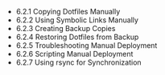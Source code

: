 

- 6.2.1 Copying Dotfiles Manually
- 6.2.2 Using Symbolic Links Manually
- 6.2.3 Creating Backup Copies
- 6.2.4 Restoring Dotfiles from Backup
- 6.2.5 Troubleshooting Manual Deployment
- 6.2.6 Scripting Manual Deployment
- 6.2.7 Using rsync for Synchronization